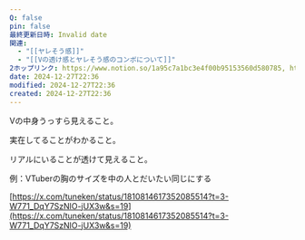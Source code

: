 ```yaml
---
Q: false
pin: false
最終更新日時: Invalid date
関連:
  - "[[ヤレそう感]]"
  - "[[Vの透け感とヤレそう感のコンボについて]]"
2ホップリンク: https://www.notion.so/1a95c7a1bc3e4f00b95153560d580785, https://www.notion.so/51fa350dcb274b46b5e54ec8cbffeac0, https://www.notion.so/d77f70d154744fd195aa57aefb43aea6,https://www.notion.so/0d7977f694d34f958eb321532776db33, https://www.notion.so/51fa350dcb274b46b5e54ec8cbffeac0, https://www.notion.so/cb62526daab3420a97c78767f20402b4
date: 2024-12-27T22:36
modified: 2024-12-27T22:36
created: 2024-12-27T22:36
---
```

Vの中身うっすら見えること。

実在してることがわかること。

リアルにいることが透けて見えること。

  

例：VTuberの胸のサイズを中の人とだいたい同じにする

  

[https://x.com/tuneken/status/1810814617352085514?t=3-W771_DqY7SzNlO-jUX3w&s=19](https://x.com/tuneken/status/1810814617352085514?t=3-W771_DqY7SzNlO-jUX3w&s=19)